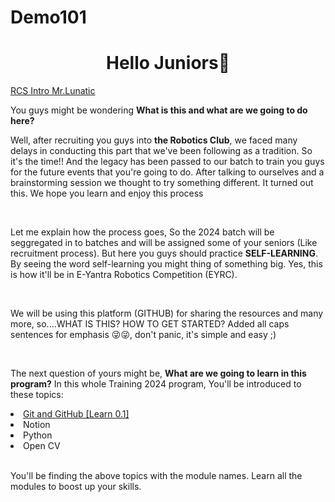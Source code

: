 # Demo101

<h1 align="center">Hello Juniors👋 </h1>


[RCS Intro Mr.Lunatic](https://user-images.githubusercontent.com/62557178/127637832-8a99ac5a-d402-4a13-855c-9297b07a7126.mp4)


<p align="left">You guys might be wondering <b> What is this and what are we going to do here?</b>

Well, after recruiting you guys into <b>the Robotics Club</b>, we faced many delays in conducting this part that we've been following as a tradition. So it's the time!! 
And the legacy has been passed to our batch to train you guys for the future events that you're going to do. After talking to ourselves and a brainstorming session we thought to try something different. It turned out this. We hope you learn and enjoy this process
</p>
<br />
<p align="left">
Let me explain how the process goes, So the 2024 batch will be seggregated in to batches and will be assigned some of your seniors (Like recruitment process). But here you guys should practice <b>SELF-LEARNING</b>. By seeing the word self-learning you might thing of something big. Yes, this is how it'll be in E-Yantra Robotics Competition (EYRC). 
</p>
<br />

<p align="left">
We will be using this platform (GITHUB) for sharing the resources and many more, so....WHAT IS THIS? HOW TO GET STARTED?
Added all caps sentences for emphasis 😜😜, don't panic, it's simple and easy ;)
</p>
<br />

<p align="left">
  The next question of yours might be, <b>What are we going to learn in this program?</b>
  In this whole Training 2024 program, You'll be introduced to these topics:
</p>

<li><a href="https://github.com/Training-2024/Learn-0.1">Git and GitHub [Learn 0.1]</a></li>
<li> Notion</li>
<li>Python </li>
<li>Open CV</li>
<br />

<p align="left">
  You'll be finding the above topics with the module names. Learn all the modules to boost up your skills.
</p>
